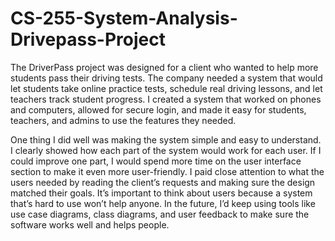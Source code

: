 # CS-255-System-Analysis-Drivepass-Project

The DriverPass project was designed for a client who wanted to help more students pass their driving tests. 
The company needed a system that would let students take online practice tests, schedule real driving lessons, and let teachers track student progress.
I created a system that worked on phones and computers, allowed for secure login, and made it easy for students, teachers, and admins to use the features they needed.

One thing I did well was making the system simple and easy to understand.
I clearly showed how each part of the system would work for each user. If I could improve one part, I would spend more time on the user interface section to make it even more user-friendly. 
I paid close attention to what the users needed by reading the client’s requests and making sure the design matched their goals. 
It’s important to think about users because a system that’s hard to use won’t help anyone. 
In the future, I’d keep using tools like use case diagrams, class diagrams, and user feedback to make sure the software works well and helps people.
